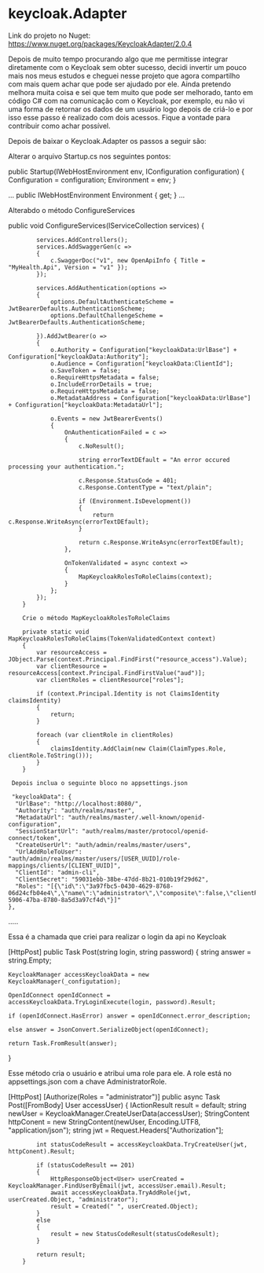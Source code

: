 # keycloak.Adapter

Link do projeto no Nuget:
https://www.nuget.org/packages/KeycloakAdapter/2.0.4

Depois de muito tempo procurando algo que me permitisse integrar diretamente com o Keycloak sem obter sucesso, decidi invertir um pouco mais nos meus estudos e 
cheguei nesse projeto que agora compartilho com mais quem achar que pode ser ajudado por ele.
Ainda pretendo melhora muita coisa e sei que tem muito que pode ser melhorado, tanto em código C# com na comunicação com o Keycloak, por exemplo, eu não vi uma forma de retornar 
os dados de um usuário logo depois de criá-lo e por isso esse passo é realizado com dois acessos. 
Fique a vontade para contribuir como achar possível. 

Depois de baixar o Keycloak.Adapter os passos a seguir são:

Alterar o arquivo Startup.cs nos seguintes pontos:

 public Startup(IWebHostEnvironment env, IConfiguration configuration)
 {
    Configuration = configuration;
    Environment = env;
 }
 
 ...
 public IWebHostEnvironment Environment { get; }
 ...

Alterabdo o método ConfigureServices

public void ConfigureServices(IServiceCollection services)
        {

            services.AddControllers();
            services.AddSwaggerGen(c =>
            {
                c.SwaggerDoc("v1", new OpenApiInfo { Title = "MyHealth.Api", Version = "v1" });
            });

            services.AddAuthentication(options =>
            {
                options.DefaultAuthenticateScheme = JwtBearerDefaults.AuthenticationScheme;
                options.DefaultChallengeScheme = JwtBearerDefaults.AuthenticationScheme;

            }).AddJwtBearer(o =>
            {
                o.Authority = Configuration["keycloakData:UrlBase"] + Configuration["keycloakData:Authority"];
                o.Audience = Configuration["keycloakData:ClientId"];
                o.SaveToken = false;
                o.RequireHttpsMetadata = false;
                o.IncludeErrorDetails = true;
                o.RequireHttpsMetadata = false;
                o.MetadataAddress = Configuration["keycloakData:UrlBase"] + Configuration["keycloakData:MetadataUrl"];

                o.Events = new JwtBearerEvents()
                {
                    OnAuthenticationFailed = c =>
                    {
                        c.NoResult();

                        string errorTextDEfault = "An error occured processing your authentication.";

                        c.Response.StatusCode = 401;
                        c.Response.ContentType = "text/plain";

                        if (Environment.IsDevelopment())
                        {
                            return c.Response.WriteAsync(errorTextDEfault);
                        }

                        return c.Response.WriteAsync(errorTextDEfault);
                    },

                    OnTokenValidated = async context =>
                    {
                        MapKeycloakRolesToRoleClaims(context);
                    }
                };
            });
        }
        
        Crie o método MapKeycloakRolesToRoleClaims
        
        private static void MapKeycloakRolesToRoleClaims(TokenValidatedContext context)
        {
            var resourceAccess = JObject.Parse(context.Principal.FindFirst("resource_access").Value);
            var clientResource = resourceAccess[context.Principal.FindFirstValue("aud")];
            var clientRoles = clientResource["roles"];

            if (context.Principal.Identity is not ClaimsIdentity claimsIdentity)
            {
                return;
            }

            foreach (var clientRole in clientRoles)
            {
                claimsIdentity.AddClaim(new Claim(ClaimTypes.Role, clientRole.ToString()));
            }
        }
        
     Depois inclua o seguinte bloco no appsettings.json
     
     "keycloakData": {
      "UrlBase": "http://localhost:8080/",
      "Authority": "auth/realms/master",
      "MetadataUrl": "auth/realms/master/.well-known/openid-configuration",
      "SessionStartUrl": "auth/realms/master/protocol/openid-connect/token",
      "CreateUserUrl": "auth/admin/realms/master/users",
      "UrlAddRoleToUser": "auth/admin/realms/master/users/[USER_UUID]/role-mappings/clients/[CLIENT_UUID]",
      "ClientId": "admin-cli",
      "ClientSecret": "59031ebb-38be-47dd-8b21-010b19f29d62",
      "Roles": "[{\"id\":\"3a97fbc5-0430-4629-8768-06d24cfb04e4\",\"name\":\"administrator\",\"composite\":false,\"clientRole\":true,\"containerId\":\"f0fbec81-5906-47ba-8780-8a5d3a97cf4d\"}]"
    },

.....

Essa é a chamada que criei para realizar o login da api no Keycloak

[HttpPost]
public Task<string> Post(string login, string password)
{
    string answer = string.Empty;

    KeycloakManager accessKeycloakData = new KeycloakManager(_configutation);

    OpenIdConnect openIdConnect = accessKeycloakData.TryLoginExecute(login, password).Result;

    if (openIdConnect.HasError) answer = openIdConnect.error_description;

    else answer = JsonConvert.SerializeObject(openIdConnect);

    return Task.FromResult(answer);
}

Esse método cria o usuário e atribui uma role para ele.
A role está no appsettings.json com a chave AdministratorRole.

 [HttpPost]
        [Authorize(Roles = "administrator")]
        public async Task<IActionResult> Post([FromBody] User accessUser)
        {
            IActionResult result = default;
            string newUser = KeycloakManager.CreateUserData(accessUser);
            StringContent httpConent = new StringContent(newUser, Encoding.UTF8, "application/json");
            string jwt = Request.Headers["Authorization"];

            int statusCodeResult = accessKeycloakData.TryCreateUser(jwt, httpConent).Result;

            if (statusCodeResult == 201)
            {
                HttpResponseObject<User> userCreated = KeycloakManager.FindUserByEmail(jwt, accessUser.email).Result;
                await accessKeycloakData.TryAddRole(jwt, userCreated.Object, "administrator");
                result = Created(" ", userCreated.Object);
            }
            else
            {
                result = new StatusCodeResult(statusCodeResult);
            }
            
            return result;
        }
        


        
